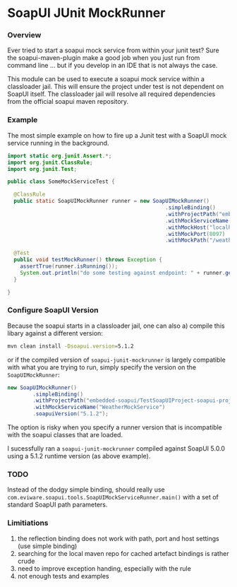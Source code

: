 # SoapUI JUnit MockRunner

### Overview

Ever tried to start a soapui mock service from within your junit test? Sure the soapui-maven-plugin make a good job when you just run from command line ... but if you develop in an IDE that is not always the case. 

This module can be used to execute a soapui mock service within a classloader jail. This will ensure the project under test is not dependent on SoapUI itself. The classloader jail will resolve all required dependencies from the official soapui maven repository.

### Example

The most simple example on how to fire up a Junit test with a SoapUI mock service running in the background. 

```java
import static org.junit.Assert.*;
import org.junit.ClassRule;
import org.junit.Test;

public class SomeMockServiceTest {

  @ClassRule
  public static SoapUIMockRunner runner = new SoapUIMockRunner()
                                                  .simpleBinding()
                                                  .withProjectPath("embedded-soapui/TestSoapUIProject-soapui-project.xml")
                                                  .withMockServiceName("WeatherMockService")
                                                  .withMockHost("localhost")
                                                  .withMockPort(8097)
                                                  .withMockPath("/weather-change");

  @Test
  public void testMockRunner() throws Exception {
    assertTrue(runner.isRunning());
    System.out.println("do some testing against endpoint: " + runner.getMockEndpoint());
  }

}
```

### Configure SoapUI Version

Because the soapui starts in a classloader jail, one can also a) compile this libary against a different version:

```sh
mvn clean install -Dsoapui.version=5.1.2
```

or if the compiled version of `soapui-junit-mockrunner` is largely compatible with what you are trying to run, simply specify the version on the `SoapUIMockRunner`:

```java
new SoapUIMockRunner()
        .simpleBinding()
        .withProjectPath("embedded-soapui/TestSoapUIProject-soapui-project.xml")
        .withMockServiceName("WeatherMockService")
        .soapuiVersion("5.1.2");
```

The option is risky when you specify a runner version that is incompatible with the soapui classes that are loaded. 

I sucessfully ran a `soapui-junit-mockrunner` compiled against SoapUI 5.0.0 using a 5.1.2 runtime version (as above example).   


### TODO

Instead of the dodgy simple binding, should really use `com.eviware.soapui.tools.SoapUIMockServiceRunner.main()` with a set of standard SoapUI path parameters. 

### Limitiations

1. the reflection binding does not work with path, port and host settings (use simple binding)
2. searching for the local maven repo for cached artefact bindings is rather crude
3. need to improve exception handing, especially with the rule
4. not enough tests and examples
